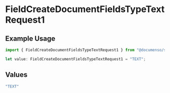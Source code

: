# FieldCreateDocumentFieldsTypeTextRequest1

## Example Usage

```typescript
import { FieldCreateDocumentFieldsTypeTextRequest1 } from "@documenso/sdk-typescript/models/operations";

let value: FieldCreateDocumentFieldsTypeTextRequest1 = "TEXT";
```

## Values

```typescript
"TEXT"
```